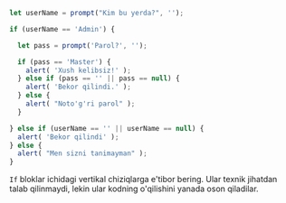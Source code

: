 

```js run demo
let userName = prompt("Kim bu yerda?", '');

if (userName == 'Admin') {

  let pass = prompt('Parol?', '');

  if (pass == 'Master') {
    alert( 'Xush kelibsiz!' );
  } else if (pass == '' || pass == null) {
    alert( 'Bekor qilindi.' );
  } else {
    alert( "Noto'g'ri parol" );
  }

} else if (userName == '' || userName == null) {
  alert( 'Bekor qilindi' );
} else {
  alert( "Men sizni tanimayman" );
}
```

  `If` bloklar ichidagi vertikal chiziqlarga e'tibor bering. Ular texnik jihatdan talab qilinmaydi, lekin ular kodning o'qilishini yanada oson qiladilar.
